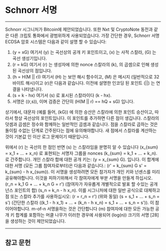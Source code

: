 # Schnorr 서명

---

Schnorr 시그니처가 Bitcoin에 제안되었습니다. 또한 Nxt 및 CryptoNote 동전과 같은 다른 크립토 통화에서 광범위하게 사용되었습니다. 가장 간단한 경우, Schnorr 서명 ECDSA 암호 시스템은 다음과 같이 설명 할 수 있습니다:

1. \(y = xG\) 여기서 \(y\) 는 곡선상의 공개 키 포인트이고, \(x\) 는 사적 스칼라, \(G\) 는 곡선 생성기입니다.
2. \(r = kG\) 여기서 \(r\) 는 생성자에 의한 nonce 스칼라의 \(k\), 의 곱셈으로 인해 생성 된 곡선상의 점입니다.
3. \(h = H(M || r)\) 여기서 \(H\) 는 보안 해시 함수이고, \(M\) 은 메시지 (일반적으로 32 바이트 해시)이고 \(r\)은 다음과 같습니다. 이전에 설명한 인코딩 된 포인트 \(||\) 는 연결을 나타냅니다.
4. \(s = k - hx\) 여기서 \(s\) 로 표시된 스칼라이다 \(k - hx\).
5. 서명은 \((r,s)\), 이며 검증은 간단히 \(H(M || r) == hQ + sG\) 입니다.

상기에서, 대문자 (예를 들어, \(kG\)) 에 의한 승산은 스칼라에 의한 포인트 승산이고, 따라서 항상 곡선상의 포인트입니다. 이 포인트를 추가하면 다른 점이 생깁니다. 스칼라의 덧셈과 곱셈은 정수와 함께하는 일반적인 곱셈과 같습니다. 점을 스칼라로 곱하는 것은 돌이킬 수없는 단계로 간주된다는 점에 유의해야합니다. 새 점에서 스칼라를 계산하는 것이 기본값 인 이산 로그 문제이기 때문입니다.

위에서 \(r\) 는 곡선의 한 점인 반면 \(s\) 는 스칼라임을 분명히 알 수 있습니다 \(x_{sum} = x_1 + ... + x_n\) 로 표현되는 서명자 그룹을 nonces \(k_{sum} = k_1 + ... + k_n\). 로 간주합니다. 개인 스칼라 합에 대한 공개 키는: \(y = x_{sum} G\). 입니다. 이 합계에 대한 서명 (모든 그룹 참여자로부터)은 다음과 같습니다.: \(r' = k_{sum} G s' = k_{sum} - h x_{sum}\). 이 서명을 생성하려면 모든 참가자가 개인 키와 넌센스를 미리 공유해야합니다. 이것을 피하기위해서 각 참여자에게 부분 서명을 만들게 하십시오. \(r_n = k_1 G + ... + k_n G = r'\) (참여자가 자유롭게 개별적으로 발표 할 수있는 공개 넌스 포인트의 합) \(s_n = k_n - h x_n\). 이를 시그니처에 대한 일반 공식으로 대체하고 점 또는 스칼라 추가를 사용하십시오: \(r = r_n = r'\) (위와 동일) \(s = s_1 + ... + s_n = s'\) (간단한 스칼라 \((k_1 - h x_1) + ... + (k_n - h x_n) = s_1 + ... + s_n = s')\). 이 참이어야합니다. m-of-n 서명을하는 것은 간단합니다 \(m\) 참여자에 대한 모든 가능한 공개 키 합계를 포함하는 머클 나무가 이러한 경우에 사용되어 \(log(n)\) 크기의 서명 [28]을 생성하는 것이 제안되었습니다.

---

## <i class="fa fa-book"></i> 참고 문헌 

[^1]: Wuille P. 2015. [나무 서명 : 나무 서명을 사용하는 스테로이드에 대한 Multisig](https://decred.org/research/wuille2015.pdf).
